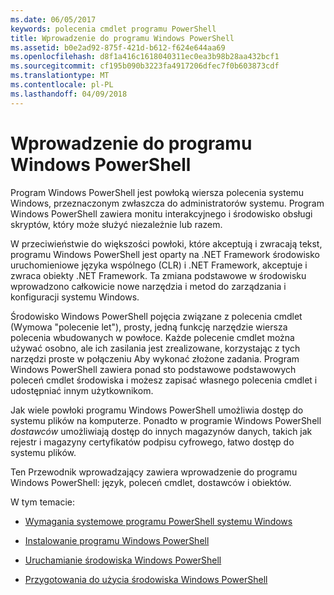 ```yaml
---
ms.date: 06/05/2017
keywords: polecenia cmdlet programu PowerShell
title: Wprowadzenie do programu Windows PowerShell
ms.assetid: b0e2ad92-875f-421d-b612-f624e644aa69
ms.openlocfilehash: d8f1a416c1618040311ec0ea3b98b28aa432bcf1
ms.sourcegitcommit: cf195b090b3223fa4917206dfec7f0b603873cdf
ms.translationtype: MT
ms.contentlocale: pl-PL
ms.lasthandoff: 04/09/2018
---
```

# <a name="getting-started-with-windows-powershell"></a>Wprowadzenie do programu Windows PowerShell
Program Windows PowerShell jest powłoką wiersza polecenia systemu Windows, przeznaczonym zwłaszcza do administratorów systemu. Program Windows PowerShell zawiera monitu interakcyjnego i środowisko obsługi skryptów, który może służyć niezależnie lub razem.

W przeciwieństwie do większości powłoki, które akceptują i zwracają tekst, programu Windows PowerShell jest oparty na .NET Framework środowisko uruchomieniowe języka wspólnego (CLR) i .NET Framework, akceptuje i zwraca obiekty .NET Framework. Ta zmiana podstawowe w środowisku wprowadzono całkowicie nowe narzędzia i metod do zarządzania i konfiguracji systemu Windows.

Środowisko Windows PowerShell pojęcia związane z polecenia cmdlet (Wymowa "polecenie let"), prosty, jedną funkcję narzędzie wiersza polecenia wbudowanych w powłoce. Każde polecenie cmdlet można używać osobno, ale ich zasilania jest zrealizowane, korzystając z tych narzędzi proste w połączeniu Aby wykonać złożone zadania. Program Windows PowerShell zawiera ponad sto podstawowe podstawowych poleceń cmdlet środowiska i możesz zapisać własnego polecenia cmdlet i udostępniać innym użytkownikom.

Jak wiele powłoki programu Windows PowerShell umożliwia dostęp do systemu plików na komputerze. Ponadto w programie Windows PowerShell *dostawców* umożliwiają dostęp do innych magazynów danych, takich jak rejestr i magazyny certyfikatów podpisu cyfrowego, łatwo dostęp do systemu plików.

Ten Przewodnik wprowadzający zawiera wprowadzenie do programu Windows PowerShell: język, poleceń cmdlet, dostawców i obiektów.

W tym temacie:

- [Wymagania systemowe programu PowerShell systemu Windows](../setup/Windows-PowerShell-System-Requirements.md)

- [Instalowanie programu Windows PowerShell](../setup/Installing-Windows-PowerShell.md)

- [Uruchamianie środowiska Windows PowerShell](../setup/Starting-Windows-PowerShell.md)

- [Przygotowania do użycia środowiska Windows PowerShell](Getting-Ready-to-Use-Windows-PowerShell.md)